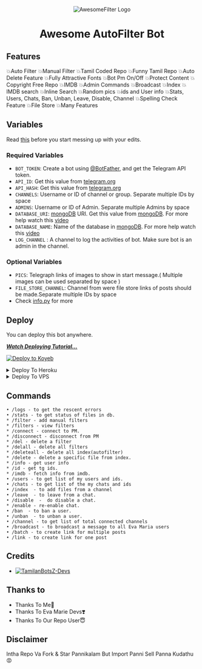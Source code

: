 <p align="center">
  <img src="https://te.legra.ph/file/12d811d8bd6d19299f369.jpg" alt="AwesomeFilter Logo">
</p>
<h1 align="center">
  <b>Awesome AutoFilter Bot</b>
</h1>




## Features

💥Auto Filter
💥Manual Filter
💥Tamil Coded Repo
💥Funny Tamil Repo
💥Auto Delete Feature
💥Fully Attractive Fonts
💥Bot Pm On/Off
💥Protect Content
💥Copyright Free Repo
💥IMDB
💥Admin Commands
💥Broadcast
💥Index
💥IMDB search
💥Inline Search
💥Random pics
💥ids and User info 
💥Stats, Users, Chats, Ban, Unban, Leave, Disable, Channel
💥Spelling Check Feature
💥File Store
💥Many Features
## Variables

Read [this](https://telegram.dog/Tamilan_BotsZ/7) before you start messing up with your edits.

### Required Variables
* `BOT_TOKEN`: Create a bot using [@BotFather](https://telegram.dog/BotFather), and get the Telegram API token.
* `API_ID`: Get this value from [telegram.org](https://my.telegram.org/apps)
* `API_HASH`: Get this value from [telegram.org](https://my.telegram.org/apps)
* `CHANNELS`: Username or ID of channel or group. Separate multiple IDs by space
* `ADMINS`: Username or ID of Admin. Separate multiple Admins by space
* `DATABASE_URI`: [mongoDB](https://www.mongodb.com) URI. Get this value from [mongoDB](https://www.mongodb.com). For more help watch this [video](https://youtu.be/jS_nLQ8i2EQ )
* `DATABASE_NAME`: Name of the database in [mongoDB](https://www.mongodb.com). For more help watch this [video](https://youtu.be/jS_nLQ8i2EQ )
* `LOG_CHANNEL` : A channel to log the activities of bot. Make sure bot is an admin in the channel.
### Optional Variables
* `PICS`: Telegraph links of images to show in start message.( Multiple images can be used separated by space )
* `FILE_STORE_CHANNEL`: Channel from were file store links of posts should be made.Separate multiple IDs by space
* Check [info.py](https://github.com/EvamariaTG/evamaria/blob/master/info.py) for more


## Deploy
You can deploy this bot anywhere.

<i>**[Watch Deploying Tutorial...](https://youtu.be/gNCd8xuNgM8)**</i>

<a target="_blank" href="https://app.koyeb.com/deploy?type=git&repository=github.com/TamilanBotsZ/AwesomeFilter/deploy-buttons&branch=master&name=@Tamilan_BotsZ"><img alt="Deploy to Koyeb" src="https://binbashbanana.github.io/deploy-buttons/buttons/remade/koyeb.svg"></a>



<details><summary>Deploy To Heroku</summary>
<p>


  [![Deploy](https://www.herokucdn.com/deploy/button.svg)](https://heroku.com/deploy?template=https://github.com/TamilanBotsZ/AwesomeFilter)

</p>
</details>

<details><summary>Deploy To VPS</summary>
<p>
<pre>
git clone https://github.com/TamilanBotsZ/AwesomeFilter
# Install Packages
pip3 install -U -r requirements.txt
Edit info.py with variables as given below then run bot
python3 bot.py
</pre>
</p>
</details>


## Commands
```
• /logs - to get the rescent errors
• /stats - to get status of files in db.
* /filter - add manual filters
* /filters - view filters
* /connect - connect to PM.
* /disconnect - disconnect from PM
* /del - delete a filter
* /delall - delete all filters
* /deleteall - delete all index(autofilter)
* /delete - delete a specific file from index.
* /info - get user info
* /id - get tg ids.
* /imdb - fetch info from imdb.
• /users - to get list of my users and ids.
• /chats - to get list of the my chats and ids 
• /index  - to add files from a channel
• /leave  - to leave from a chat.
• /disable  -  do disable a chat.
* /enable - re-enable chat.
• /ban  - to ban a user.
• /unban  - to unban a user.
• /channel - to get list of total connected channels
• /broadcast - to broadcast a message to all Eva Maria users
• /batch - to create link for multiple posts
• /link - to create link for one post
```


## Credits 
* [![TamilanBotsZ-Devs](https://img.shields.io/static/v1?label=TamilanBotsZ&message=devs&color=critical)](https://telegram.dog/Tamilan_BotsZ)


## Thanks to 
 - Thanks To Me🤩
 - Thanks To Eva Marie Devs❣️
 - Thanks To Our Repo User😇

## Disclaimer

Intha Repo Va Fork & Star Pannikalam But Import Panni Sell Panna Kudathu 😡
